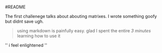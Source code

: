 #README

The first challenege talks about abouting matrixes.  I wrote something goofy but didnt save ugh.

>using markdown is painfully easy.  glad I spent the entire *3 minutes* learning how to use it

''
i feel enlightened
''

